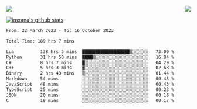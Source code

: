 <p>
  <a href="https://count.getloli.com/"><img src="https://count.getloli.com/get/@xana.readme?theme=moebooru-h"></a>
  <img src="https://weather-icon.journeyad.repl.co/@hangzhou?v=1" align="right">
</p>


<a href="https://github.com/imxana"><img align="center" src="https://github-readme-stats.vercel.app/api?username=imxana&show_icons=true&include_all_commits=true&hide_border=tru&custom_title=imxana%27s%20Github%20Stats" alt="imxana's github stats" /></a> 

<!--START_SECTION:waka-->

```txt
From: 22 March 2023 - To: 16 October 2023

Total Time: 189 hrs 7 mins

Lua          138 hrs 3 mins  ██████████████████▒░░░░░░   73.00 %
Python       31 hrs 50 mins  ████▒░░░░░░░░░░░░░░░░░░░░   16.84 %
C#           8 hrs 7 mins    █░░░░░░░░░░░░░░░░░░░░░░░░   04.29 %
C++          5 hrs 3 mins    ▓░░░░░░░░░░░░░░░░░░░░░░░░   02.68 %
Binary       2 hrs 43 mins   ▒░░░░░░░░░░░░░░░░░░░░░░░░   01.44 %
Markdown     54 mins         ░░░░░░░░░░░░░░░░░░░░░░░░░   00.48 %
JavaScript   48 mins         ░░░░░░░░░░░░░░░░░░░░░░░░░   00.43 %
TypeScript   25 mins         ░░░░░░░░░░░░░░░░░░░░░░░░░   00.23 %
JSON         20 mins         ░░░░░░░░░░░░░░░░░░░░░░░░░   00.18 %
C            19 mins         ░░░░░░░░░░░░░░░░░░░░░░░░░   00.17 %
```

<!--END_SECTION:waka-->
